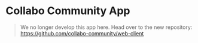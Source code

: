 # Collabo Community App

> We no longer develop this app here. Head over to the new repository: https://github.com/collabo-community/web-client 

<!--
[![contributions welcome](https://img.shields.io/badge/contributions-welcome-brightgreen.svg?style=flat)](https://code-collabo.gitbook.io/collabo-contributor/collabo-web-app-project/contribute-to-collabo-web-app) [![GitHub pull requests](https://img.shields.io/github/issues-pr/code-collabo/collabo-web-app?color=goldenrod)](https://github.com/code-collabo/collabo-web-app/pulls)

The Collabo Community App is an internal project aimed at promoting the Code Collabo Community, its projects, and programs. It also serves as a showcase for our web development tools like node-mongo and Collabo CSS framework. Opportunities for UI/UX and graphic design contributions are also available.

#

Find out how to use and contribute to this project in the [Collabo Community App Contributing Doc](https://code-collabo.gitbook.io/collabo-contributor/collabo-web-app-project/contribute-to-collabo-web-app)

#

To learn more about Collabo Community and other projects, feel free to visit the official [Collabo Community Documentation](https://code-collabo.gitbook.io/docs)
-->

